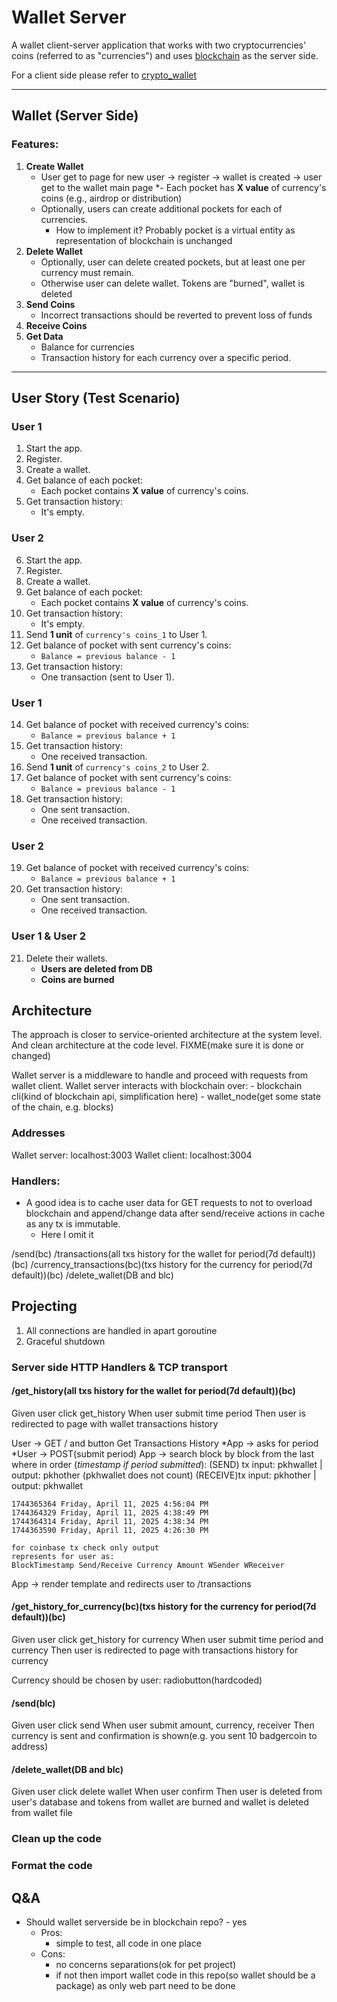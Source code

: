 # Wallet Server
A wallet client-server application that works with two cryptocurrencies' coins (referred to as "currencies") and uses [blockchain](https://github.com/pathfinder177/blockchain_go) as the server side.

For a client side please refer to [crypto_wallet](https://github.com/pathfinder177/crypto_wallet)

---

## Wallet (Server Side)

### Features:
1. **Create Wallet**
   - User get to page for new user -> register -> wallet is created -> user get to the wallet main page
   *- Each pocket has **X value** of currency's coins (e.g., airdrop or distribution)
   - Optionally, users can create additional pockets for each of currencies.
        - How to implement it? Probably pocket is a virtual entity as representation of blockchain is unchanged
3. **Delete Wallet**
   - Optionally, user can delete created pockets, but at least one per currency must remain.
   - Otherwise user can delete wallet. Tokens are "burned", wallet is deleted
4. **Send Coins**
   - Incorrect transactions should be reverted to prevent loss of funds
5. **Receive Coins**
6. **Get Data**
   - Balance for currencies
   - Transaction history for each currency over a specific period.

---

## User Story (Test Scenario)

### **User 1**
1. Start the app.  
2. Register.  
3. Create a wallet.  
4. Get balance of each pocket:  
   - Each pocket contains **X value** of currency's coins.  
5. Get transaction history:  
   - It's empty.  

### **User 2**
6. Start the app.  
7. Register.  
8. Create a wallet.  
9. Get balance of each pocket:  
   - Each pocket contains **X value** of currency's coins.  
10. Get transaction history:  
    - It's empty.  
11. Send **1 unit** of `currency's coins_1` to User 1.  
12. Get balance of pocket with sent currency's coins:  
    - `Balance = previous balance - 1`  
13. Get transaction history:  
    - One transaction (sent to User 1).  

### **User 1**
14. Get balance of pocket with received currency's coins:  
    - `Balance = previous balance + 1`  
15. Get transaction history:  
    - One received transaction.  
16. Send **1 unit** of `currency's coins_2` to User 2.  
17. Get balance of pocket with sent currency's coins:  
    - `Balance = previous balance - 1`  
18. Get transaction history:  
    - One sent transaction.  
    - One received transaction.  

### **User 2**
19. Get balance of pocket with received currency's coins:  
    - `Balance = previous balance + 1`  
20. Get transaction history:  
    - One sent transaction.  
    - One received transaction.  

### **User 1 & User 2**
21. Delete their wallets.
    - **Users are deleted from DB**
    - **Coins are burned**

## Architecture
The approach is closer to service-oriented architecture at the system level.
And clean architecture at the code level. FIXME(make sure it is done or changed)

Wallet server is a middleware to handle and proceed with requests from wallet client.
Wallet server interacts with blockchain over:
    - blockchain cli(kind of blockchain api, simplification here)
    - wallet_node(get some state of the chain, e.g. blocks)

### Addresses

Wallet server: localhost:3003
Wallet client: localhost:3004

### Handlers:
- A good idea is to cache user data for GET requests to not to overload blockchain
    and append/change data after send/receive actions in cache as any tx is immutable.
    - Here I omit it

/send(bc)
/transactions(all txs history for the wallet for period(7d default))(bc)
/currency_transactions(bc)(txs history for the currency for period(7d default))(bc)
/delete_wallet(DB and blc)

## Projecting
1. All connections are handled in apart goroutine
2. Graceful shutdown

### Server side HTTP Handlers & TCP transport
#### /get_history(all txs history for the wallet for period(7d default))(bc)
Given user click get_history
When user submit time period
Then user is redirected to page with wallet transactions history

User -> GET / and button Get Transactions History
*App -> asks for period
*User -> POST(submit period)
App -> search block by block from the last where in order (*timestamp if period submitted*):
    (SEND) tx input: pkhwallet | output: pkhother (pkhwallet does not count)
    (RECEIVE)tx input: pkhother | output: pkhwallet
    
    1744365364 Friday, April 11, 2025 4:56:04 PM
    1744364329 Friday, April 11, 2025 4:38:49 PM
    1744364314 Friday, April 11, 2025 4:38:34 PM
    1744363590 Friday, April 11, 2025 4:26:30 PM

    for coinbase tx check only output
    represents for user as:
    BlockTimestamp Send/Receive Currency Amount WSender WReceiver

App -> render template and redirects user to /transactions

#### /get_history_for_currency(bc)(txs history for the currency for period(7d default))(bc)
Given user click get_history for currency
When user submit time period and currency
Then user is redirected to page with transactions history for currency

Currency should be chosen by user: radiobutton(hardcoded)

#### /send(blc)
Given user click send
When user submit amount, currency, receiver
Then currency is sent and confirmation is shown(e.g. you sent 10 badgercoin to address)

#### /delete_wallet(DB and blc)
Given user click delete wallet
When user confirm
Then user is deleted from user's database and tokens from wallet are burned and wallet is deleted from wallet file

### Clean up the code
### Format the code

## Q&A
- Should wallet serverside be in blockchain repo? - yes
    - Pros: 
        - simple to test, all code in one place
    - Cons: 
        - no concerns separations(ok for pet project)
        - if not then import wallet code in this repo(so wallet should be a package) as only web part need to be done
